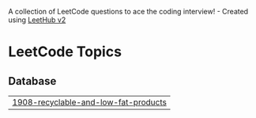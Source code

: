 A collection of LeetCode questions to ace the coding interview! - Created using [LeetHub v2](https://github.com/arunbhardwaj/LeetHub-2.0)
<!---LeetCode Topics Start-->
# LeetCode Topics
## Database
|  |
| ------- |
| [1908-recyclable-and-low-fat-products](https://github.com/MohaiminulEraj/leetcode-practice/tree/master/1908-recyclable-and-low-fat-products) |
<!---LeetCode Topics End-->